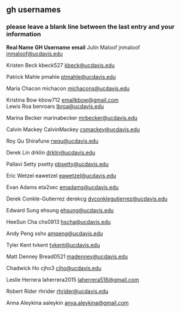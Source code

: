 ## gh usernames

### please leave a blank line between the last entry and your information

__Real Name__		__GH Username__		__email__
Julin Maloof		jnmaloof		jnmaloof@ucdavis.edu

Kristen Beck		kbeck527		kbeck@ucdavis.edu

Patrick Mahle		pmahle			ptmahle@ucdavis.edu

Maria Chacon		michacon		michacons@ucdavis.edu

Kristina Bow 		kbow712			emailkbow@gmail.com					
Lewis Roa               benroars		lbroa@ucdavis.edu

Marina Becker		marinabecker	mrbecker@ucdavis.edu

Calvin Mackey           CalvinMackey            csmackey@ucdavis.edu

Roy Qu			Shirafune		rwqu@ucdavis.edu

Derek Lin		drklin			drklin@ucdavis.edu

Pallavi Setty		psetty			pbsetty@ucdavis.edu

Eric Wetzel		eawetzel		eawetzel@ucdavis.edu

Evan Adams		eta2sec			emadams@ucdavis.edu

Derek Conkle-Gutierrez  derekcg                 dvconklegutierrez@ucdavis.edu
       
Edward Sung		ehsung			ehsung@ucdavis.edu

HeeSun Cha              chs0913	                hscha@ucdavis.edu

Andy Peng               xshx                    ampeng@ucdavis.edu

Tyler Kent		tvkent			tvkent@ucdavis.edu

Matt Denney		Bread0521		madenney@ucdavis.edu

Chadwick Ho		cjho3			cjho@ucdavis.edu

Leslie Herrera		laherrera2015		laherrera516@gmail.com

Robert Rider		rhrider			rhrider@ucdavis.edu

Anna Aleykina 		aaleykin		anya.aleykina@gmail.com

